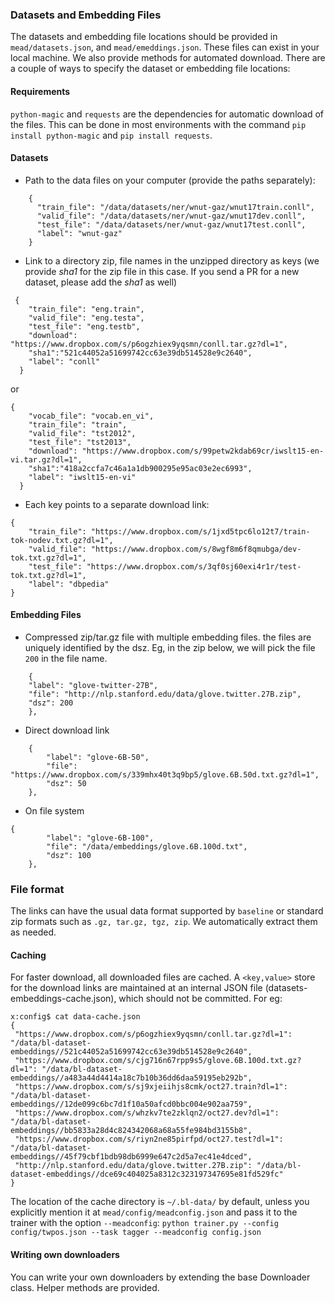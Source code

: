 ### Datasets and Embedding Files

The datasets and embedding file locations should be provided in `mead/datasets.json`, and `mead/emeddings.json`. These files can exist in your local machine. We also provide methods for automated download. There are a couple of ways to specify the dataset or embedding file locations:

#### Requirements

`python-magic` and `requests` are the dependencies for automatic download of the files. This can be done in most environments with the command `pip install python-magic` and `pip install requests`.
 
#### Datasets

- Path to the data files on your computer (provide the paths separately):

```
    {
      "train_file": "/data/datasets/ner/wnut-gaz/wnut17train.conll",
      "valid_file": "/data/datasets/ner/wnut-gaz/wnut17dev.conll",
      "test_file": "/data/datasets/ner/wnut-gaz/wnut17test.conll",
      "label": "wnut-gaz"
    }
```

- Link to a directory zip, file names in the unzipped directory as keys (we provide _sha1_ for the zip file in this case. If you send a PR for a new dataset, please add the _sha1_ as well)


```
 {
    "train_file": "eng.train",
    "valid_file": "eng.testa",
    "test_file": "eng.testb",
    "download": "https://www.dropbox.com/s/p6ogzhiex9yqsmn/conll.tar.gz?dl=1",
    "sha1":"521c44052a51699742cc63e39db514528e9c2640",
    "label": "conll"
  }
```

or

```
{
    "vocab_file": "vocab.en_vi",
    "train_file": "train",
    "valid_file": "tst2012",
    "test_file": "tst2013",
    "download": "https://www.dropbox.com/s/99petw2kdab69cr/iwslt15-en-vi.tar.gz?dl=1",
    "sha1":"418a2ccfa7c46a1a1db900295e95ac03e2ec6993",
    "label": "iwslt15-en-vi"
  }
```

- Each key points to a separate download link:

```
{
    "train_file": "https://www.dropbox.com/s/1jxd5tpc6lo12t7/train-tok-nodev.txt.gz?dl=1",
    "valid_file": "https://www.dropbox.com/s/8wgf8m6f8qmubga/dev-tok.txt.gz?dl=1",
    "test_file": "https://www.dropbox.com/s/3qf0sj60exi4r1r/test-tok.txt.gz?dl=1",
    "label": "dbpedia"
}
```

#### Embedding Files

- Compressed zip/tar.gz file with multiple embedding files. the files are uniquely identified by the dsz. Eg, in the zip below, we will pick the file `200` in the file name.

```
    {
	"label": "glove-twitter-27B",
	"file": "http://nlp.stanford.edu/data/glove.twitter.27B.zip",
	"dsz": 200
    },
```

- Direct download link

```
    {
        "label": "glove-6B-50",
        "file": "https://www.dropbox.com/s/339mhx40t3q9bp5/glove.6B.50d.txt.gz?dl=1",
        "dsz": 50
    },
```

- On file system

```
{
        "label": "glove-6B-100",
        "file": "/data/embeddings/glove.6B.100d.txt",
        "dsz": 100
    },
```

### File format
The links can have the usual data format supported by `baseline` or standard zip formats such as `.gz, tar.gz, tgz, zip`. We automatically extract them as needed.

#### Caching

For faster download, all downloaded files are cached. A `<key,value>` store for the download links are maintained at an internal JSON file (datasets-embeddings-cache.json), which should not be committed. For eg:
```
x:config$ cat data-cache.json
{
 "https://www.dropbox.com/s/p6ogzhiex9yqsmn/conll.tar.gz?dl=1": "/data/bl-dataset-embeddings//521c44052a51699742cc63e39db514528e9c2640",
 "https://www.dropbox.com/s/cjg716n67rpp9s5/glove.6B.100d.txt.gz?dl=1": "/data/bl-dataset-embeddings//a483a44d4414a18c7b10b36dd6daa59195eb292b",
 "https://www.dropbox.com/s/sj9xjeiihjs8cmk/oct27.train?dl=1": "/data/bl-dataset-embeddings//12de099c6bc7d1f10a50afcd0bbc004e902aa759",
 "https://www.dropbox.com/s/whzkv7te2zklqn2/oct27.dev?dl=1": "/data/bl-dataset-embeddings//bb5833a28d4c824342068a68a55fe984bd3155b8",
 "https://www.dropbox.com/s/riyn2ne85pirfpd/oct27.test?dl=1": "/data/bl-dataset-embeddings//45f79cbf1bdb98db6999e647c2d5a7ec41e4dced",
 "http://nlp.stanford.edu/data/glove.twitter.27B.zip": "/data/bl-dataset-embeddings//dce69c404025a8312c323197347695e81fd529fc"
}

```


The location of the cache directory is `~/.bl-data/` by default, unless you explicitly mention it at `mead/config/meadconfig.json` and pass it to the trainer with the option `--meadconfig`: `python trainer.py --config config/twpos.json --task tagger --meadconfig config.json`


#### Writing own downloaders

You can write your own downloaders by extending the base Downloader class. Helper methods are provided.

